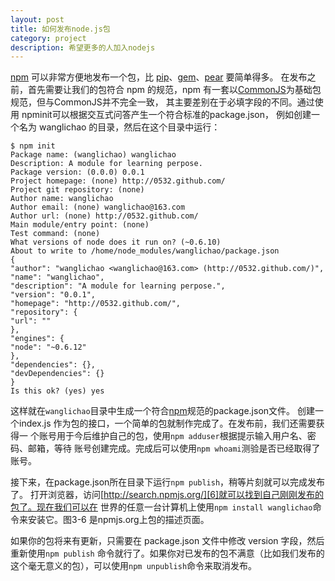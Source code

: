 ```yaml
---
layout: post
title: 如何发布node.js包
category: project
description: 希望更多的人加入nodejs
---
```


 [npm][1] 可以非常方便地发布一个包，比 [pip][5]、[gem][4]、[pear][3] 要简单得多。
在发布之前，首先需要让我们的包符合 npm 的规范，npm 有一套以[CommonJS][2]为基础包规范，但与CommonJS并不完全一致，
其主要差别在于必填字段的不同。通过使用 npminit可以根据交互式问答产生一个符合标准的package.json，
例如创建一个名为 wanglichao 的目录，然后在这个目录中运行：

	$ npm init
	Package name: (wanglichao) wanglichao
	Description: A module for learning perpose.
	Package version: (0.0.0) 0.0.1
	Project homepage: (none) http://0532.github.com/
	Project git repository: (none)
	Author name: wanglichao
	Author email: (none) wanglichao@163.com
	Author url: (none) http://0532.github.com/
	Main module/entry point: (none)
	Test command: (none)
	What versions of node does it run on? (~0.6.10)
	About to write to /home/node_modules/wanglichao/package.json
	{
	"author": "wanglichao <wanglichao@163.com> (http://0532.github.com/)",
	"name": "wanglichao",
	"description": "A module for learning perpose.",
	"version": "0.0.1",
	"homepage": "http://0532.github.com/",
	"repository": {
	"url": ""
	},
	"engines": {
	"node": "~0.6.12"
	},
	"dependencies": {},
	"devDependencies": {}
	}
	Is this ok? (yes) yes 
	
 这样就在`wanglichao`目录中生成一个符合[npm][1]规范的package.json文件。
创建一个index.js 作为包的接口，一个简单的包就制作完成了。在发布前，我们还需要获得一
个账号用于今后维护自己的包，使用`npm adduser`根据提示输入用户名、密码、邮箱，等待
账号创建完成。完成后可以使用`npm whoami`测验是否已经取得了账号。
 
接下来，在package.json所在目录下运行`npm publish`，稍等片刻就可以完成发布了。
打开浏览器，访问[http://search.npmjs.org/][6]就可以找到自己刚刚发布的包了。现在我们可以在
世界的任意一台计算机上使用`npm install wanglichao`命令来安装它。图3-6 是npmjs.org上包的描述页面。 
 
如果你的包将来有更新，只需要在 package.json 文件中修改 version 字段，然后重新使用`npm publish`
命令就行了。如果你对已发布的包不满意（比如我们发布的这个毫无意义的包），可以使用`npm unpublish`命令来取消发布。 


[1]: https://www.npmjs.org/
[2]: http://wiki.commonjs.org/wiki/Modules/1.1
[3]: http://pear.php.net/
[4]: http://rubygems.org/pages/download
[5]: https://pypi.python.org/pypi/pip/
[6]: http://search.npmjs.org/
[7]: http://0532.github.io/
